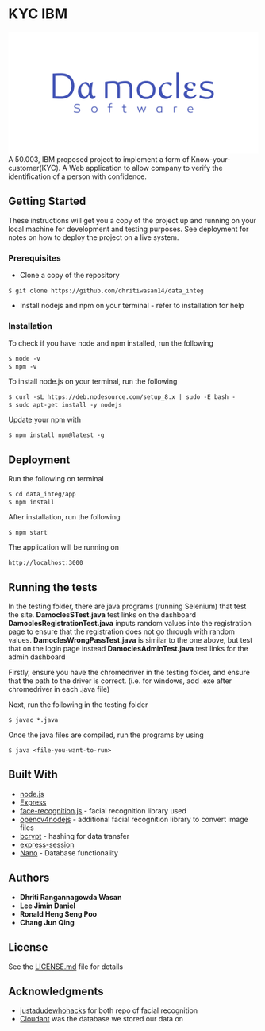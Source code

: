 # KYC IBM
![alt text](damocles.png)
A 50.003, IBM proposed project to implement a form of Know-your-customer(KYC). 
A Web application to allow company to verify the identification of a person with confidence.

## Getting Started

These instructions will get you a copy of the project up and running on your local machine for development and testing purposes. See deployment for notes on how to deploy the project on a live system.

### Prerequisites

* Clone a copy of the repository
```
$ git clone https://github.com/dhritiwasan14/data_integ
```
* Install nodejs and npm on your terminal - refer to installation for help

### Installation

To check if you have node and npm installed, run the following
```
$ node -v
$ npm -v
```

To install node.js on your terminal, run the following

```
$ curl -sL https://deb.nodesource.com/setup_8.x | sudo -E bash -
$ sudo apt-get install -y nodejs
```
Update your npm with
```
$ npm install npm@latest -g
```

## Deployment

Run the following on terminal

```
$ cd data_integ/app
$ npm install
```

After installation, run the following

```
$ npm start
```

The application will be running on

```
http://localhost:3000
```

## Running the tests

In the testing folder, there are java programs (running Selenium) that test the site.
**DamoclesSTest.java** test links on the dashboard
**DamoclesRegistrationTest.java** inputs random values into the registration page to ensure that the registration does not go through with random values.
**DamoclesWrongPassTest.java** is similar to the one above, but test that on the login page instead
**DamoclesAdminTest.java** test links for the admin dashboard

Firstly, ensure you have the chromedriver in the testing folder, and ensure that the path to the driver is correct. (i.e. for windows, add .exe after chromedriver in each .java file)

Next, run the following in the testing folder
```
$ javac *.java
```

Once the java files are compiled, run the programs by using
```
$ java <file-you-want-to-run>
```


## Built With

* [node.js](https://nodejs.org/en/)
* [Express](https://expressjs.com/)
* [face-recognition.js](https://github.com/justadudewhohacks/face-recognition.js?files=1) - facial recognition library used
* [opencv4nodejs](https://github.com/justadudewhohacks/opencv4nodejs) - additional facial recognition library to convert image files
* [bcrypt](https://www.npmjs.com/package/bcrypt) - hashing for data transfer
* [express-session](https://www.npmjs.com/package/express-sessions)
* [Nano](https://www.npmjs.com/package/nano) - Database functionality

## Authors

* **Dhriti Rangannagowda Wasan**
* **Lee Jimin Daniel**
* **Ronald Heng Seng Poo**
* **Chang Jun Qing**


## License

See the [LICENSE.md](LICENSE.md) file for details

## Acknowledgments
* [justadudewhohacks](https://github.com/justadudewhohacks) for both repo of facial recognition
* [Cloudant](https://www.ibm.com/cloud/cloudant) was the database we stored our data on
